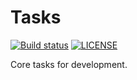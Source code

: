 # Tasks

[![Build status](https://github.com/bworth/cv/workflows/Test/badge.svg)](https://github.com/bworth/tasks/actions?query=workflow%3A%22Test%22+branch%3Amain)
[![LICENSE](https://img.shields.io/github/license/bworth/tasks?color=lightgrey)](https://github.com/bworth/tasks/blob/main/LICENSE)

Core tasks for development.
